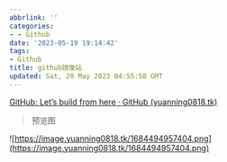 ```yaml
---
abbrlink: ''
categories:
- - Github
date: '2023-05-19 19:14:42'
tags:
- Github
title: github镜像站
updated: Sat, 20 May 2023 04:55:58 GMT
---
```

[GitHub: Let’s build from here · GitHub (yuanning0818.tk)](https://github.mirror.yuanning0818.tk/)

> 预览图

![https://image.yuanning0818.tk/1684494957404.png](https://image.yuanning0818.tk/1684494957404.png)

